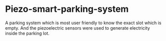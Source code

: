 # Piezo-smart-parking-system
A parking system which is most user friendly to know the exact slot which is empty. And the piezoelectric sensors were used to generate electricity inside the parking lot.
